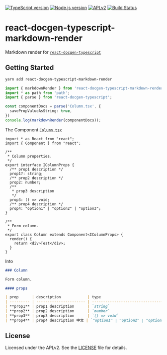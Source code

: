 [![TypeScript version][ts-badge]][typescript-4-0]
[![Node.js version][nodejs-badge]][nodejs]
[![APLv2][license-badge]][license]
[![Build Status](https://img.shields.io/endpoint.svg?url=https%3A%2F%2Factions-badge.atrox.dev%2Fcytle%2Freact-docgen-typescript-markdown-render%2Fbadge&style=flat)](https://actions-badge.atrox.dev/cytle/react-docgen-typescript-markdown-render/goto)

# react-docgen-typescript-markdown-render

Markdown render for [`react-docgen-typescript`](https://github.com/styleguidist/react-docgen-typescript)

## Getting Started

``` sh
yarn add react-docgen-typescript-markdown-render
```

``` ts
import { markdownRender } from 'react-docgen-typescript-markdown-render';
import * as path from 'path';
import { parse } from 'react-docgen-typescript';

const componentDocs = parse('Column.tsx', {
  savePropValueAsString: true,
})
console.log(markdownRender(componentDocs));
```

The Component [`Column.tsx`](./__tests__/components/Column/Column.tsx)

``` tsx
import * as React from "react";
import { Component } from "react";

/**
 * Column properties.
 */
export interface IColumnProps {
  /** prop1 description */
  prop1?: string;
  /** prop2 description */
  prop2: number;
  /**
   * prop3 description
   */
  prop3: () => void;
  /** prop4 description */
  prop4: "option1" | "option2" | "option3";
}

/**
 * Form column.
 */
export class Column extends Component<IColumnProps> {
  render() {
    return <div>Test</div>;
  }
}
```

Into

``` markdown
### Column

Form column.

#### props

| prop      | description            | type                                | default | required                      |
| --------- | ---------------------- | ----------------------------------- | ------- | ----------------------------- |
| **prop1** | prop1 description      | `string`                            | "red"   | :negative_squared_cross_mark: |
| **prop2** | prop2 description      | `number`                            | null    | :white_check_mark:            |
| **prop3** | prop3 description      | `() => void`                        | null    | :white_check_mark:            |
| **prop4** | prop4 description 中文 | `"option1" | "option2" | "option3"` | null    | :white_check_mark:            |
```

## License

Licensed under the APLv2. See the [LICENSE](https://github.com/jsynowiec/node-typescript-boilerplate/blob/master/LICENSE) file for details.

[ts-badge]: https://img.shields.io/badge/TypeScript-4.0-blue.svg
[typescript-4-0]: https://www.typescriptlang.org/docs/handbook/release-notes/typescript-4-0.html
[nodejs-badge]: https://img.shields.io/badge/Node.js->=%2012.13-blue.svg
[nodejs]: https://nodejs.org/dist/latest-v12.x/docs/api/
[license-badge]: https://img.shields.io/badge/license-APLv2-blue.svg
[license]: https://github.com/jsynowiec/node-typescript-boilerplate/blob/master/LICENSE
